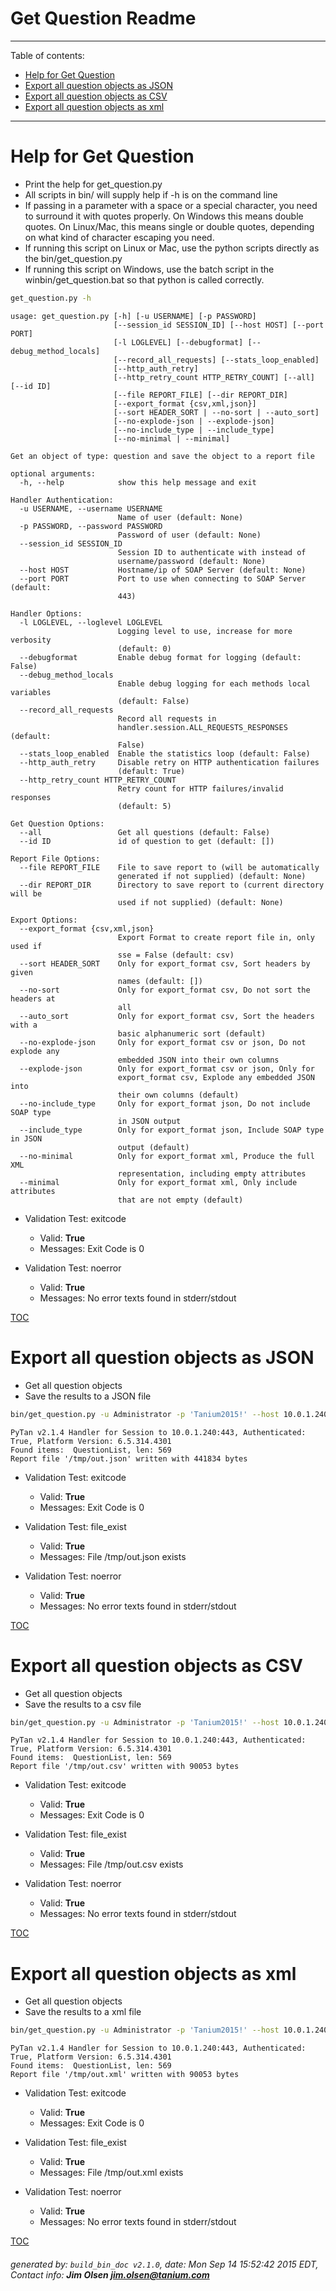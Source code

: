 Get Question Readme
===========================

---------------------------
<a name='toc'>Table of contents:</a>

  * [Help for Get Question](#user-content-help-for-get-question)
  * [Export all question objects as JSON](#user-content-export-all-question-objects-as-json)
  * [Export all question objects as CSV](#user-content-export-all-question-objects-as-csv)
  * [Export all question objects as xml](#user-content-export-all-question-objects-as-xml)

---------------------------

# Help for Get Question

  * Print the help for get_question.py
  * All scripts in bin/ will supply help if -h is on the command line
  * If passing in a parameter with a space or a special character, you need to surround it with quotes properly. On Windows this means double quotes. On Linux/Mac, this means single or double quotes, depending on what kind of character escaping you need.
  * If running this script on Linux or Mac, use the python scripts directly as the bin/get_question.py
  * If running this script on Windows, use the batch script in the winbin/get_question.bat so that python is called correctly.

```bash
get_question.py -h
```

```
usage: get_question.py [-h] [-u USERNAME] [-p PASSWORD]
                       [--session_id SESSION_ID] [--host HOST] [--port PORT]
                       [-l LOGLEVEL] [--debugformat] [--debug_method_locals]
                       [--record_all_requests] [--stats_loop_enabled]
                       [--http_auth_retry]
                       [--http_retry_count HTTP_RETRY_COUNT] [--all] [--id ID]
                       [--file REPORT_FILE] [--dir REPORT_DIR]
                       [--export_format {csv,xml,json}]
                       [--sort HEADER_SORT | --no-sort | --auto_sort]
                       [--no-explode-json | --explode-json]
                       [--no-include_type | --include_type]
                       [--no-minimal | --minimal]

Get an object of type: question and save the object to a report file

optional arguments:
  -h, --help            show this help message and exit

Handler Authentication:
  -u USERNAME, --username USERNAME
                        Name of user (default: None)
  -p PASSWORD, --password PASSWORD
                        Password of user (default: None)
  --session_id SESSION_ID
                        Session ID to authenticate with instead of
                        username/password (default: None)
  --host HOST           Hostname/ip of SOAP Server (default: None)
  --port PORT           Port to use when connecting to SOAP Server (default:
                        443)

Handler Options:
  -l LOGLEVEL, --loglevel LOGLEVEL
                        Logging level to use, increase for more verbosity
                        (default: 0)
  --debugformat         Enable debug format for logging (default: False)
  --debug_method_locals
                        Enable debug logging for each methods local variables
                        (default: False)
  --record_all_requests
                        Record all requests in
                        handler.session.ALL_REQUESTS_RESPONSES (default:
                        False)
  --stats_loop_enabled  Enable the statistics loop (default: False)
  --http_auth_retry     Disable retry on HTTP authentication failures
                        (default: True)
  --http_retry_count HTTP_RETRY_COUNT
                        Retry count for HTTP failures/invalid responses
                        (default: 5)

Get Question Options:
  --all                 Get all questions (default: False)
  --id ID               id of question to get (default: [])

Report File Options:
  --file REPORT_FILE    File to save report to (will be automatically
                        generated if not supplied) (default: None)
  --dir REPORT_DIR      Directory to save report to (current directory will be
                        used if not supplied) (default: None)

Export Options:
  --export_format {csv,xml,json}
                        Export Format to create report file in, only used if
                        sse = False (default: csv)
  --sort HEADER_SORT    Only for export_format csv, Sort headers by given
                        names (default: [])
  --no-sort             Only for export_format csv, Do not sort the headers at
                        all
  --auto_sort           Only for export_format csv, Sort the headers with a
                        basic alphanumeric sort (default)
  --no-explode-json     Only for export_format csv or json, Do not explode any
                        embedded JSON into their own columns
  --explode-json        Only for export_format csv or json, Only for
                        export_format csv, Explode any embedded JSON into
                        their own columns (default)
  --no-include_type     Only for export_format json, Do not include SOAP type
                        in JSON output
  --include_type        Only for export_format json, Include SOAP type in JSON
                        output (default)
  --no-minimal          Only for export_format xml, Produce the full XML
                        representation, including empty attributes
  --minimal             Only for export_format xml, Only include attributes
                        that are not empty (default)
```

  * Validation Test: exitcode
    * Valid: **True**
    * Messages: Exit Code is 0

  * Validation Test: noerror
    * Valid: **True**
    * Messages: No error texts found in stderr/stdout



[TOC](#user-content-toc)


# Export all question objects as JSON

  * Get all question objects
  * Save the results to a JSON file

```bash
bin/get_question.py -u Administrator -p 'Tanium2015!' --host 10.0.1.240 --port 443 --loglevel 1 --all --file "/tmp/out.json" --export_format json
```

```
PyTan v2.1.4 Handler for Session to 10.0.1.240:443, Authenticated: True, Platform Version: 6.5.314.4301
Found items:  QuestionList, len: 569
Report file '/tmp/out.json' written with 441834 bytes
```

  * Validation Test: exitcode
    * Valid: **True**
    * Messages: Exit Code is 0

  * Validation Test: file_exist
    * Valid: **True**
    * Messages: File /tmp/out.json exists

  * Validation Test: noerror
    * Valid: **True**
    * Messages: No error texts found in stderr/stdout



[TOC](#user-content-toc)


# Export all question objects as CSV

  * Get all question objects
  * Save the results to a csv file

```bash
bin/get_question.py -u Administrator -p 'Tanium2015!' --host 10.0.1.240 --port 443 --loglevel 1 --all --file "/tmp/out.csv"
```

```
PyTan v2.1.4 Handler for Session to 10.0.1.240:443, Authenticated: True, Platform Version: 6.5.314.4301
Found items:  QuestionList, len: 569
Report file '/tmp/out.csv' written with 90053 bytes
```

  * Validation Test: exitcode
    * Valid: **True**
    * Messages: Exit Code is 0

  * Validation Test: file_exist
    * Valid: **True**
    * Messages: File /tmp/out.csv exists

  * Validation Test: noerror
    * Valid: **True**
    * Messages: No error texts found in stderr/stdout



[TOC](#user-content-toc)


# Export all question objects as xml

  * Get all question objects
  * Save the results to a xml file

```bash
bin/get_question.py -u Administrator -p 'Tanium2015!' --host 10.0.1.240 --port 443 --loglevel 1 --all --file "/tmp/out.xml"
```

```
PyTan v2.1.4 Handler for Session to 10.0.1.240:443, Authenticated: True, Platform Version: 6.5.314.4301
Found items:  QuestionList, len: 569
Report file '/tmp/out.xml' written with 90053 bytes
```

  * Validation Test: exitcode
    * Valid: **True**
    * Messages: Exit Code is 0

  * Validation Test: file_exist
    * Valid: **True**
    * Messages: File /tmp/out.xml exists

  * Validation Test: noerror
    * Valid: **True**
    * Messages: No error texts found in stderr/stdout



[TOC](#user-content-toc)


###### generated by: `build_bin_doc v2.1.0`, date: Mon Sep 14 15:52:42 2015 EDT, Contact info: **Jim Olsen <jim.olsen@tanium.com>**